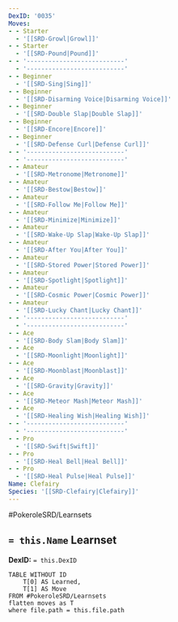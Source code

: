 ```yaml
---
DexID: '0035'
Moves:
- - Starter
  - '[[SRD-Growl|Growl]]'
- - Starter
  - '[[SRD-Pound|Pound]]'
- - '---------------------------'
  - '---------------------------'
- - Beginner
  - '[[SRD-Sing|Sing]]'
- - Beginner
  - '[[SRD-Disarming Voice|Disarming Voice]]'
- - Beginner
  - '[[SRD-Double Slap|Double Slap]]'
- - Beginner
  - '[[SRD-Encore|Encore]]'
- - Beginner
  - '[[SRD-Defense Curl|Defense Curl]]'
- - '---------------------------'
  - '---------------------------'
- - Amateur
  - '[[SRD-Metronome|Metronome]]'
- - Amateur
  - '[[SRD-Bestow|Bestow]]'
- - Amateur
  - '[[SRD-Follow Me|Follow Me]]'
- - Amateur
  - '[[SRD-Minimize|Minimize]]'
- - Amateur
  - '[[SRD-Wake-Up Slap|Wake-Up Slap]]'
- - Amateur
  - '[[SRD-After You|After You]]'
- - Amateur
  - '[[SRD-Stored Power|Stored Power]]'
- - Amateur
  - '[[SRD-Spotlight|Spotlight]]'
- - Amateur
  - '[[SRD-Cosmic Power|Cosmic Power]]'
- - Amateur
  - '[[SRD-Lucky Chant|Lucky Chant]]'
- - '---------------------------'
  - '---------------------------'
- - Ace
  - '[[SRD-Body Slam|Body Slam]]'
- - Ace
  - '[[SRD-Moonlight|Moonlight]]'
- - Ace
  - '[[SRD-Moonblast|Moonblast]]'
- - Ace
  - '[[SRD-Gravity|Gravity]]'
- - Ace
  - '[[SRD-Meteor Mash|Meteor Mash]]'
- - Ace
  - '[[SRD-Healing Wish|Healing Wish]]'
- - '---------------------------'
  - '---------------------------'
- - Pro
  - '[[SRD-Swift|Swift]]'
- - Pro
  - '[[SRD-Heal Bell|Heal Bell]]'
- - Pro
  - '[[SRD-Heal Pulse|Heal Pulse]]'
Name: Clefairy
Species: '[[SRD-Clefairy|Clefairy]]'
---
```


#PokeroleSRD/Learnsets

## `= this.Name` Learnset

**DexID:** `= this.DexID`

```dataview
TABLE WITHOUT ID
    T[0] AS Learned,
    T[1] AS Move
FROM #PokeroleSRD/Learnsets
flatten moves as T
where file.path = this.file.path
```
